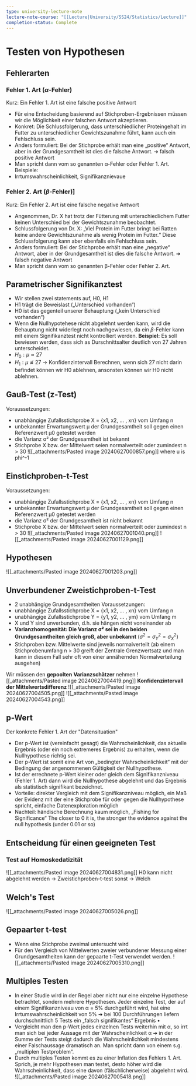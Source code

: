 ```yaml
---
type: university-lecture-note
lecture-note-course: "[[Lecture|University/SS24/Statistics/Lecture]]"
completion-status: Complete
---
```

# Testen von Hypothesen
## Fehlerarten
### Fehler 1. Art ($\alpha$-Fehler)
Kurz: Ein Fehler 1. Art ist eine falsche positive Antwort
- Für eine Entscheidung basierend auf Stichproben-Ergebnissen müssen wir die Möglichkeit einer falschen Antwort akzeptieren.
- Konkret: Die Schlussfolgerung, dass unterschiedlicher Proteingehalt im Futter zu unterschiedlicher Gewichtszunahme führt, kann auch ein Fehlschluss sein.
- Anders formuliert: Bei der Stichprobe erhält man eine „positive“ Antwort, aber in der Grundgesamtheit ist dies die falsche Antwort. ➔ falsch positive Antwort
- Man spricht dann vom so genannten α-Fehler oder Fehler 1. Art.
Beispiele:
- Irrtumswahrscheinlichkeit, Signifikanznievaue
### Fehler 2. Art ($\beta$-Fehler)]
Kurz: Ein Fehler 2. Art ist eine falsche negative Antwort
- Angenommen, Dr. X hat trotz der Fütterung mit unterschiedlichem Futter keinen Unterschied bei der Gewichtszunahme beobachtet. 
- Schlussfolgerung von Dr. X: „Viel Protein im Futter bringt bei Ratten keine andere Gewichtszunahme als wenig Protein im Futter.“ Diese Schlussfolgerung kann aber ebenfalls ein Fehlschluss sein.
- Anders formuliert: Bei der Stichprobe erhält man eine „negative“ Antwort, aber in der Grundgesamtheit ist dies die falsche Antwort. ➔ falsch negative Antwort
- Man spricht dann vom so genannten β-Fehler oder Fehler 2. Art.
## Parametrischer Signifikanztest
- Wir stellen zwei statements auf, H0, H1
- H1 trägt die Beweislast („Unterschied vorhanden“)
- H0 ist das gegenteil unserer Behauptung („kein Unterschied vorhanden“)
- Wenn die Nullhypotehese nicht abgelehnt werden kann, wird die Behauptung nicht widerlegt noch nachgewiesen, da ein $\beta$-Fehler kann mit einem Signifikanztest nicht kontrolliert werden.
**Beispiel:**
Es soll bewiesen werden, dass sich as Durschnittsalter deutlich von 27 Jahren unterscheidet.
- $H_{0}: \mu \approx 27$
- $H_{1}: \mu \not\approx 27$
-> Konfidenzintervall Berechnen, wenn sich 27 nicht darin befindet können wir H0 ablehnen, ansonsten können wir H0 nicht ablehnen.
## Gauß-Test (z-Test)
Voraussetzungen:
- unabhängige Zufallsstichprobe X = {x1, x2, … , xn} vom Umfang n 
- unbekannter Erwartungswert µ der Grundgesamtheit soll gegen einen Referenzwert µ0 getestet werden 
- die Varianz σ² der Grundgesamtheit ist bekannt 
-  Stichprobe X bzw. der Mittelwert seien normalverteilt oder zumindest n > 30
![[_attachments/Pasted image 20240627000857.png]]
where u is phi^-1
## Einstichproben-t-Test
Voraussetzungen:
- unabhängige Zufallsstichprobe X = {x1, x2, … , xn} vom Umfang n 
- unbekannter Erwartungswert µ der Grundgesamtheit soll gegen einen Referenzwert µ0 getestet werden 
- die Varianz σ² der Grundgesamtheit ist nicht bekannt 
-  Stichprobe X bzw. der Mittelwert seien normalverteilt oder zumindest n > 30
![[_attachments/Pasted image 20240627001040.png]]
![[_attachments/Pasted image 20240627001129.png]]
## Hypothesen
![[_attachments/Pasted image 20240627001203.png]]
## Unverbundener Zweistichproben-t-Test
- 2 unabhängige Grundgesamtheiten
Voraussetzungen:
- unabhängige Zufallsstichprobe X = {x1, x2, … , xn} vom Umfang n 
- unabhängige Zufallsstichprobe Y = {y1, y2, … , ym} vom Umfang m 
- X und Y sind unverbunden, d.h. sie hängen nicht voneinander ab 
- **Varianzhomogenität: Die Varianz σ² sei in den beiden Grundgesamtheiten gleich groß, aber unbekannt** ($\sigma^2 = \sigma^2_Y=\sigma^2_X$) 
- Stichproben bzw. Mittelwerte sind jeweils normalverteilt (ab einem Stichprobenumfang n > 30 greift der Zentrale Grenzwertsatz und man kann in diesem Fall sehr oft von einer annähernden Normalverteilung ausgehen)

Wir müssen den **gepoolten** **Varianzschätzer** nehmen
![[_attachments/Pasted image 20240627004419.png]]
**Konfidenzintervall der Mittelwertsdifferenz**
![[_attachments/Pasted image 20240627004505.png]]
![[_attachments/Pasted image 20240627004543.png]]
## p-Wert
Der konkrete Fehler 1. Art der "Datensituation"
- Der p-Wert ist (vereinfacht gesagt) die Wahrscheinlichkeit, das aktuelle Ergebnis (oder ein noch extremeres Ergebnis) zu erhalten, wenn die Nullhypothese richtig sei.
- Der p-Wert ist somit eine Art von „bedingter Wahrscheinlichkeit“ mit der Bedingung der angenommenen Gültigkeit der Nullhypothese.
- Ist der errechnete p-Wert kleiner oder gleich dem Signifikanzniveau (Fehler 1. Art) dann wird die Nullhypothese abgelehnt und das Ergebnis als statistisch signifikant bezeichnet.
- Vorteile: direkter Vergleich mit dem Signifikanzniveau möglich, ein Maß der Evidenz mit der eine Stichprobe für oder gegen die Nullhypothese spricht, einfache Datenexploration möglich
- Nachteil: händische Berechnung kaum möglich, „Fishing for Significance“
The closer to 0 it is, the stronger the evidence against the null hypothesis (under 0.01 or so)
## Entscheidung für einen geeigneten Test
### Test auf Homoskedatizität
![[_attachments/Pasted image 20240627004831.png]]
H0 kann nicht abgelehnt werden -> Zweistichproben-t-test
sonst -> Welch
## Welch's Test
![[_attachments/Pasted image 20240627005026.png]]
## Gepaarter t-test
- Wenn eine Stichprobe zweimal untersucht wird
- Für den Vergleich von Mittelwerten zweier verbundener Messung einer Grundgesamtheiten kann der gepaarte t-Test verwendet werden.
![[_attachments/Pasted image 20240627005310.png]]
## Multiples Testen
- In einer Studie wird in der Regel aber nicht nur eine einzelne Hypothese betrachtet, sondern mehrere Hypothesen. Jeder einzelne Test, der auf einem Signifikanzniveau von α = 5% durchgeführt wird, hat eine Irrtumswahrscheinlichkeit von 5% ➔ bei 100 Durchführungen liefern durchschnittlich 5 Tests ein „falsch signifikantes“ Ergebnis • 
- Vergleicht man den p-Wert jedes einzelnen Tests weiterhin mit α, so irrt man sich bei jeder Aussage mit der Wahrscheinlichkeit α ➔ in der Summe der Tests steigt dadurch die Wahrscheinlichkeit mindestens einer Falschaussage dramatisch an. Man spricht dann von einem s.g. „multiplen Testproblem“.
- Durch multiples Testen kommt es zu einer Inflation des Fehlers 1. Art. Sprich, je mehr Hypothesen man testet, desto höher wird die Wahrscheinlichkeit, dass eine davon (fälschlicherweise) abgelehnt wird.
![[_attachments/Pasted image 20240627005418.png]]
